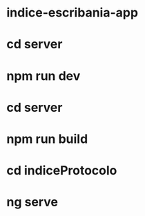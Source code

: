 # indice-escribania-app

# cd server
# npm run dev

# cd server
# npm run build

# cd indiceProtocolo
# ng serve